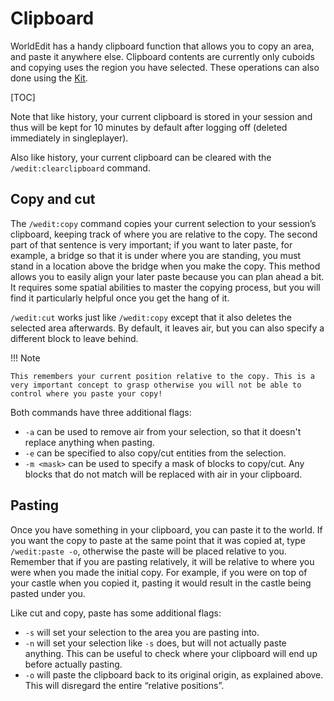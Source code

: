# Clipboard

WorldEdit has a handy clipboard function that allows you to copy an area, and paste it anywhere else. Clipboard contents are currently only cuboids and copying uses the region you have selected. These operations can also done using the [Kit](kit.md).

[TOC]

Note that like history, your current clipboard is stored in your session and thus will be kept for 10 minutes by default after logging off (deleted immediately in singleplayer).

Also like history, your current clipboard can be cleared with the `/wedit:clearclipboard` command.

## Copy and cut

The `/wedit:copy` command copies your current selection to your session’s clipboard, keeping track of where you are relative to the copy. The second part of that sentence is very important; if you want to later paste, for example, a bridge so that it is under where you are standing, you must stand in a location above the bridge when you make the copy. This method allows you to easily align your later paste because you can plan ahead a bit. It requires some spatial abilities to master the copying process, but you will find it particularly helpful once you get the hang of it.

`/wedit:cut` works just like `/wedit:copy` except that it also deletes the selected area afterwards. By default, it leaves air, but you can also specify a different block to leave behind.

!!! Note

    This remembers your current position relative to the copy. This is a very important concept to grasp otherwise you will not be able to control where you paste your copy!

Both commands have three additional flags:

-   `-a` can be used to remove air from your selection, so that it doesn't replace anything when pasting.
-   `-e` can be specified to also copy/cut entities from the selection.
-   `-m <mask>` can be used to specify a mask of blocks to copy/cut. Any blocks that do not match will be replaced with air in your clipboard.

## Pasting

Once you have something in your clipboard, you can paste it to the world. If you want the copy to paste at the same point that it was copied at, type `/wedit:paste -o`, otherwise the paste will be placed relative to you. Remember that if you are pasting relatively, it will be relative to where you were when you made the initial copy. For example, if you were on top of your castle when you copied it, pasting it would result in the castle being pasted under you.

<!-- ..;..;_images;copypasta.png
A primer on how relative positions work for clipboards -->

Like cut and copy, paste has some additional flags:

-   `-s` will set your selection to the area you are pasting into.
-   `-n` will set your selection like `-s` does, but will not actually paste anything. This can be useful to check where your clipboard will end up before actually pasting.
-   `-o` will paste the clipboard back to its original origin, as explained above. This will disregard the entire “relative positions”.
